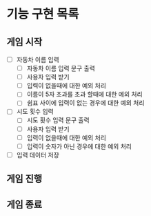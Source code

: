 # 기능 구현 목록

## 게임 시작

- [ ] 자동차 이름 입력
  - [ ] 자동차 이름 입력 문구 출력
  - [ ] 사용자 입력 받기
  - [ ] 입력이 없을때에 대한 예외 처리
  - [ ] 이름이 5자 초과를 초과 할때에 대한 예외 처리
  - [ ] 쉼표 사이에 입력이 없는 경우에 대한 예외 처리

- [ ] 시도 횟수 입력
  - [ ] 시도 횟수 입력 문구 출력
  - [ ] 사용자 입력 받기
  - [ ] 입력이 없을때에 대한 예외 처리
  - [ ] 입력이 숫자가 아닌 경우에 대한 예외 처리

- [ ] 입력 데이터 저장

## 게임 진행


## 게임 종료
